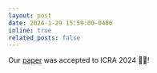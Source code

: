 ```yaml
---
layout: post
date: 2024-1-29 15:59:00-0400
inline: true
related_posts: false
---
```


Our [paper](https://arxiv.org/abs/2312.07744) was accepted to ICRA 2024 :clap::clap:!
